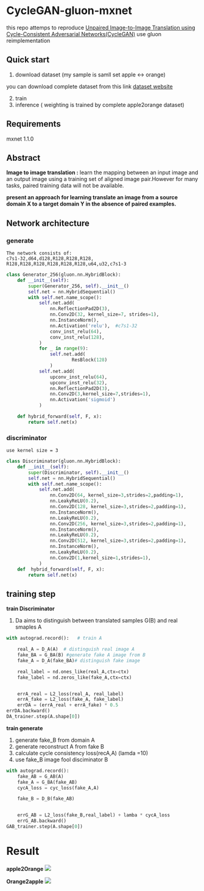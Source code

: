 # CycleGAN-gluon-mxnet #
this repo attemps to reproduce [Unpaired Image-to-Image Translation using Cycle-Consistent Adversarial Networks(CycleGAN)](https://arxiv.org/pdf/1703.10593.pdf) use gluon reimplementation

## Quick start ##
1. download dataset (my sample is samll set apple <-> orange)

you can download complete dataset from this link
[dataset website](https://people.eecs.berkeley.edu/~taesung_park/CycleGAN/datasets/)
 
2. train 
3. inference ( weighting is trained by complete apple2orange dataset)

## Requirements ##
mxnet 1.1.0 
## Abstract ##
**Image to image translation :** learn the mapping between an input image and an output image using a training set of aligned image pair.However for many tasks, paired training data will not be available.

**present an approach for learning translate an image from a source domain X to a target domain Y in the absence of paired examples.**


## Network architecture ##
### generate ##
```
The network consists of:
c7s1-32,d64,d128,R128,R128,R128,
R128,R128,R128,R128,R128,R128,u64,u32,c7s1-3
```
```python
class Generator_256(gluon.nn.HybridBlock):
    def __init__(self):
        super(Generator_256, self).__init__()
        self.net = nn.HybridSequential()
        with self.net.name_scope():
            self.net.add(
                nn.ReflectionPad2D(3),
                nn.Conv2D(32, kernel_size=7, strides=1),
                nn.InstanceNorm(),
                nn.Activation('relu'),  #c7s1-32
                conv_inst_relu(64),
                conv_inst_relu(128),
            )
            for _ in range(9):
                self.net.add(
                        ResBlock(128)
                )
            self.net.add(
                upconv_inst_relu(64),
                upconv_inst_relu(32),
                nn.ReflectionPad2D(3),
                nn.Conv2D(3,kernel_size=7,strides=1),
                nn.Activation('sigmoid')
            )

    def hybrid_forward(self, F, x):
        return self.net(x)
```
### discriminator ###
```
use kernel size = 3
```
```python
class Discriminator(gluon.nn.HybridBlock):
    def __init__(self):
        super(Discriminator, self).__init__()
        self.net = nn.HybridSequential()
        with self.net.name_scope():
            self.net.add(
                nn.Conv2D(64, kernel_size=3,strides=2,padding=1),
                nn.LeakyReLU(0.2),
                nn.Conv2D(128, kernel_size=3,strides=2,padding=1),
                nn.InstanceNorm(),
                nn.LeakyReLU(0.2),
                nn.Conv2D(256, kernel_size=3,strides=2,padding=1),
                nn.InstanceNorm(),
                nn.LeakyReLU(0.2),
                nn.Conv2D(512, kernel_size=3,strides=2,padding=1),
                nn.InstanceNorm(),
                nn.LeakyReLU(0.2),
                nn.Conv2D(1,kernel_size=1,strides=1),
            )
    def  hybrid_forward(self, F, x):
        return self.net(x)
```
## training step ##
**train Discriminator**
1.  Da aims to distinguish between translated samples G(B) and real smaples A
```python 
with autograd.record():   # train A

    real_A = D_A(A)  # distinguish real image A
    fake_BA = G_BA(B) #generate fake A image from B
    fake_A = D_A(fake_BA)# distinguish fake image

    real_label = nd.ones_like(real_A,ctx=ctx)
    fake_label = nd.zeros_like(fake_A,ctx=ctx)


    errA_real = L2_loss(real_A, real_label)
    errA_fake = L2_loss(fake_A, fake_label)
    errDA = (errA_real + errA_fake) * 0.5
errDA.backward()
DA_trainer.step(A.shape[0])


```
**train generate**
1. generate fake_B from domain A
2. generate reconstruct A from fake B
3. calculate cycle consistency loss(recA,A) (lamda =10)
4. use fake_B image fool disciminator B 
```python
with autograd.record():
    fake_AB = G_AB(A)
    fake_A = G_BA(fake_AB)
    cycA_loss = cyc_loss(fake_A,A)

    fake_B = D_B(fake_AB)


    errG_AB = L2_loss(fake_B,real_label) + lamba * cycA_loss
    errG_AB.backward()
GAB_trainer.step(A.shape[0])
```

# Result #
**apple2Orange**
![](https://github.com/leocvml/CycleGAN-gluon-mxnet/blob/master/result/a2o_infer.PNG)


**Orange2apple**
![](https://github.com/leocvml/CycleGAN-gluon-mxnet/blob/master/result/o2a_infer.PNG)


